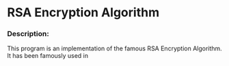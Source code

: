 <h1>RSA Encryption Algorithm</h1>

<h3>Description:</h3>
<p>This program is an implementation of the famous RSA Encryption Algorithm. It has been famously used in</p>
